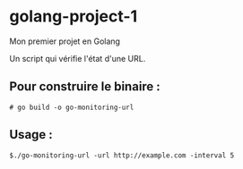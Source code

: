 # golang-project-1
Mon premier projet en Golang

Un script qui vérifie l'état d'une URL.   

## Pour construire le binaire :
    # go build -o go-monitoring-url 

## Usage :

    $./go-monitoring-url -url http://example.com -interval 5
